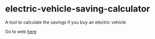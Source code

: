 # electric-vehicle-saving-calculator
A tool to calculate the savings if you buy an electric vehicle

Go to web [here](https://motorshareroom.com/electric-vehicle-saving-calculator/)